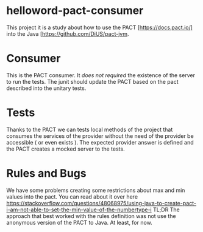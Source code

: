 # helloword-pact-consumer

This project it is a study about how to use the PACT [https://docs.pact.io/] into the Java [https://github.com/DiUS/pact-jvm.
    
# Consumer

This is the PACT consumer. It *does not required* the existence of the server to run the tests. The junit should update the 
PACT based on the pact described into the unitary tests.

# Tests

Thanks to the PACT we can tests local methods of the project that consumes the services of the provider without the need of the provider be accessible ( or even exists ).
    The expected provider answer is defined and the PACT creates a mocked server to the tests.
    
 # Rules and Bugs

We have some problems creating some restrictions about max and min values into the pact. You can read about it over here https://stackoverflow.com/questions/48068975/using-java-to-create-pact-i-am-not-able-to-set-the-min-value-of-the-numbertype-i
     TL;DR The approach that best worked with the rules definition was not use the anonymous version of the PACT to Java. At least, for now.
    
